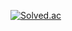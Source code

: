 [![Solved.ac](http://mazassumnida.wtf/api/v2/generate_badge?boj=gisung3253)](https://solved.ac/gisung3253)
